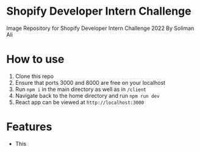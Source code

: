 # Shopify Developer Intern Challenge

Image Repository for Shopify Developer Intern Challenge 2022
By Soliman Ali

# How to use

1. Clone this repo
2. Ensure that ports 3000 and 8000 are free on your localhost
3. Run `npm i` in the main directory as well as in `/client`
4. Navigate back to the home directory and run `npm run dev`
5. React app can be viewed at `http://localhost:3000`

# Features

- This
